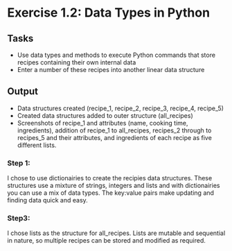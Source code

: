 # Exercise 1.2: Data Types in Python

## Tasks
- Use data types and methods to execute Python commands that store recipes containing their
own internal data
- Enter a number of these recipes into another linear data structure

## Output
- Data structures created (recipe_1, recipe_2, recipe_3, recipe_4, recipe_5)
- Created data structures added to outer structure (all_recipes)
- Screenshots of recipe_1 and attributes (name, cooking time,  ingredients), addition of recipe_1 to all_recipes, recipes_2 through to recipes_5 and their attributes, and ingredients of each recipe as five different lists.

### Step 1: 
I chose to use dictionairies to create the recipies data structures.   These structures use a mixture of strings, integers and lists and with dictionairies you can use a mix of data types. The key:value pairs make updating and finding data quick and easy.

### Step3:
I chose lists as the structure for all_recipes.  Lists are mutable and sequential in nature, so multiple recipes can be stored and modified as required. 
